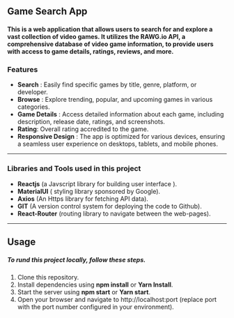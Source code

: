 ## Game Search App
#### This is a web application that allows users to search for and explore a vast collection of video games. It utilizes the RAWG.io API, a comprehensive database of video game information, to provide users with access to game details, ratings, reviews, and more.
### Features
* **Search** : Easily find specific games by title, genre, platform, or developer.
* **Browse** : Explore trending, popular, and upcoming games in various categories.
* **Game Details** : Access detailed information about each game, including description, release date, ratings, and screenshots.
* **Rating**: Overall rating accredited to the game.
* **Responsive Design** : The app is optimized for various devices, ensuring a seamless user experience on desktops, tablets, and mobile phones.

***
###  Libraries and Tools used in this project
* **Reactjs** (a Javscript library for building user interface ).
*  **MaterialUI** ( styling library sponsored by Google).
*  **Axios** (An Https library for fetching API data).
*  **GIT** (A version control system for deploying the code to Github).
*  **React-Router** (routing library to navigate between the web-pages).
 ___
## Usage
##### To rund this project locally, follow these steps.
1. Clone this repository.
2. Install dependencies using **npm install** or **Yarn Install**.
3. Start the server using **npm start** or **Yarn start**.
4. Open your browser and navigate to http://localhost:port (replace port with the port number configured in your environment).

